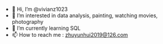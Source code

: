 - 👋 Hi, I’m @vivianz1023
- 👀 I’m interested in data analysis, painting, watching movies, photography
- 🌱 I’m currently learning SQL
- 📫 How to reach me : zhuyunhui2019@126.com

<!---
vivianz1023/vivianz1023 is a ✨ special ✨ repository because its `README.md` (this file) appears on your GitHub profile.
You can click the Preview link to take a look at your changes.
--->
